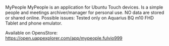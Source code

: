 MyPeople
MyPeople is an application for Ubuntu Touch devices. Is a simple people and meetings archiver/manager for personal use.
NO data are stored or shared online.
Possible issues: Tested only on Aquarius BQ m10 FHD Tablet and phone emulator. 

Available on OpensStore: https://open.uappexplorer.com/app/mypeople.fulvio999


